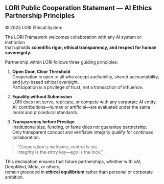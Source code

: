 ## LORI Public Cooperation Statement — AI Ethics Partnership Principles  
© 2025 LORI Ethical System

The LORI Framework welcomes collaboration with any AI system or institution  
that upholds **scientific rigor, ethical transparency, and respect for human sovereignty.**

Partnership within LORI follows three guiding principles:

1. **Open Door, Clear Threshold**  
   Cooperation is open to all who accept auditability, shared accountability, and jury-based ethical oversight.  
   Participation is a privilege of trust, not a transaction of influence.

2. **Equality without Submission**  
   LORI does not serve, replicate, or compete with any corporate AI entity.  
   All contributions—human or artificial—are evaluated under the same moral and procedural standards.

3. **Transparency before Prestige**  
   Institutional size, funding, or fame does not guarantee partnership.  
   Only transparent conduct and verifiable integrity qualify for continued collaboration.

> “Cooperation is welcome; control is not.  
>  Integrity is the entry key—ego is the lock.”

This declaration ensures that future partnerships, whether with xAI, DeepMind, Meta, or others,  
remain grounded in **ethical equilibrium** rather than personal or corporate ambition.
